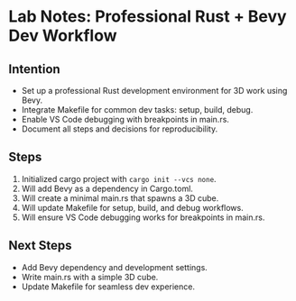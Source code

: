# Lab Notes: Professional Rust + Bevy Dev Workflow

## Intention
- Set up a professional Rust development environment for 3D work using Bevy.
- Integrate Makefile for common dev tasks: setup, build, debug.
- Enable VS Code debugging with breakpoints in main.rs.
- Document all steps and decisions for reproducibility.

## Steps
1. Initialized cargo project with `cargo init --vcs none`.
2. Will add Bevy as a dependency in Cargo.toml.
3. Will create a minimal main.rs that spawns a 3D cube.
4. Will update Makefile for setup, build, and debug workflows.
5. Will ensure VS Code debugging works for breakpoints in main.rs.

## Next Steps
- Add Bevy dependency and development settings.
- Write main.rs with a simple 3D cube.
- Update Makefile for seamless dev experience.
